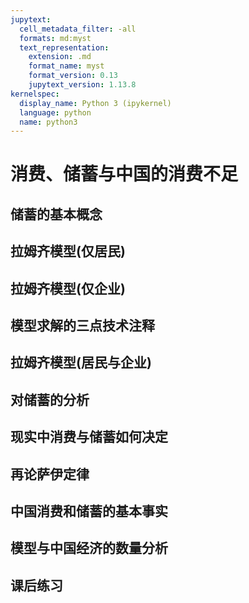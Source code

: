 ```yaml
---
jupytext:
  cell_metadata_filter: -all
  formats: md:myst
  text_representation:
    extension: .md
    format_name: myst
    format_version: 0.13
    jupytext_version: 1.13.8
kernelspec:
  display_name: Python 3 (ipykernel)
  language: python
  name: python3
---
```


# 消费、储蓄与中国的消费不足

## 储蓄的基本概念

## 拉姆齐模型(仅居民)

## 拉姆齐模型(仅企业)

## 模型求解的三点技术注释

## 拉姆齐模型(居民与企业)

## 对储蓄的分析

## 现实中消费与储蓄如何决定

## 再论萨伊定律

## 中国消费和储蓄的基本事实

## 模型与中国经济的数量分析

## 课后练习

